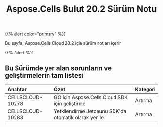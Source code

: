 ﻿---
title: Aspose.Cells Bulut 20.2 Sürüm Notu
second_title: Aspose.Cells Cloud Documen
type: docs
url: /tr/aspose-cells-cloud-20-2-release-notes/
description: Aspose.Cells Bulut, oluşturma, dönüştürme, birleştirme, bölme, korumalı, iç nesne işlemi vb. için Excel'i destekler
weight: 70
---
{{% alert color="primary" %}} 

Bu sayfa, Aspose.Cells Cloud 20.2 için sürüm notları içerir

{{% /alert %}} 
## **Bu Sürümde yer alan sorunların ve geliştirmelerin tam listesi**

|**Anahtar**|**Özet**|**Kategori**|
|:- |:- |:- |
|CELLSCLOUD-10278|GO için Aspose.Cells.Cloud SDK için geliştirme|Artırma|
|CELLSCLOUD-10283|Yetkilendirme Jetonunu SDK'da otomatik olarak yenile|Artırma|


